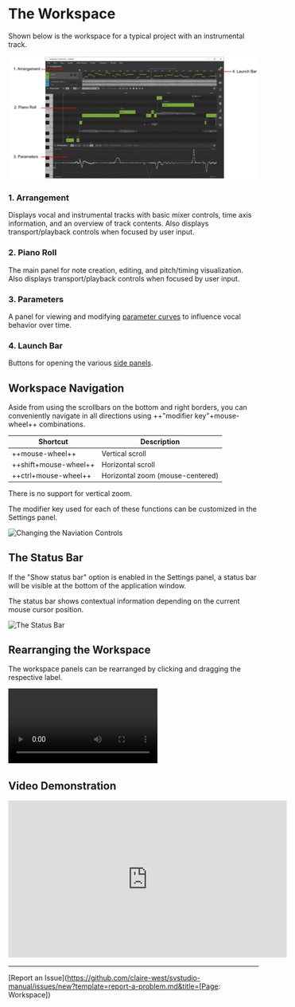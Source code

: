# The Workspace

Shown below is the workspace for a typical project with an instrumental track.

![A High-level Overview of the Application GUI](../img/workspace/workspace.png)

### 1. Arrangement

Displays vocal and instrumental tracks with basic mixer controls, time axis information, and an overview of track contents. Also displays transport/playback controls when focused by user input.

### 2. Piano Roll

The main panel for note creation, editing, and pitch/timing visualization. Also displays transport/playback controls when focused by user input.

### 3. Parameters

A panel for viewing and modifying [parameter curves](../../parameters/parameters-panel) to influence vocal behavior over time.

### 4. Launch Bar

Buttons for opening the various [side panels](side-panels.md).

## Workspace Navigation

Aside from using the scrollbars on the bottom and right borders, you can conveniently navigate in all directions using ++"modifier key"+mouse-wheel++ combinations.

|Shortcut|Description|
|---|---|
|++mouse-wheel++|Vertical scroll|
|++shift+mouse-wheel++|Horizontal scroll|
|++ctrl+mouse-wheel++|Horizontal zoom (mouse-centered)|

There is no support for vertical zoom.

The modifier key used for each of these functions can be customized in the Settings panel.

![Changing the Naviation Controls](../img/workspace/navigation-settings.png)

## The Status Bar

If the "Show status bar" option is enabled in the Settings panel, a status bar will be visible at the bottom of the application window.

The status bar shows contextual information depending on the current mouse cursor position.

![The Status Bar](../img/workspace/status-bar.png)

## Rearranging the Workspace

The workspace panels can be rearranged by clicking and dragging the respective label.

![type:video](../img/workspace/rearrange-panels.mp4)

## Video Demonstration

<iframe width="560" height="315" src="https://www.youtube-nocookie.com/embed/5f50-Ircdvs" title="YouTube video player" frameborder="0" allowfullscreen></iframe>

---

[Report an Issue](https://github.com/claire-west/svstudio-manual/issues/new?template=report-a-problem.md&title=[Page: Workspace])